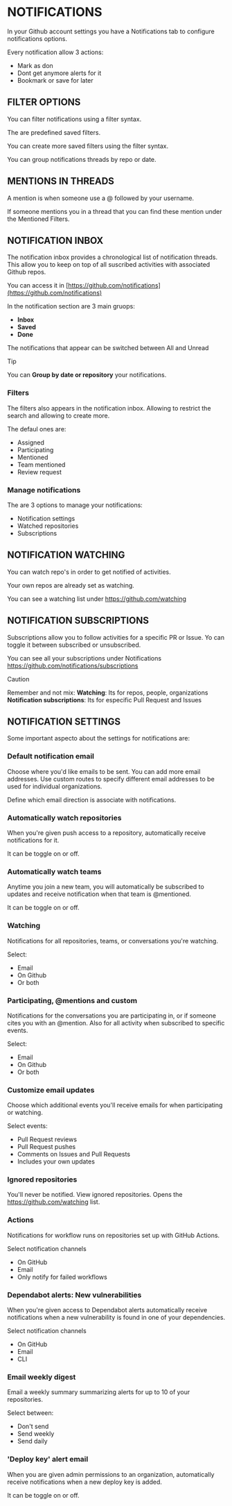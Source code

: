 # NOTIFICATIONS

In your Github account settings you have a Notifications tab to configure notifications options.

Every notification allow 3 actions:
- Mark as don
- Dont get anymore alerts for it
- Bookmark or save for later

## FILTER OPTIONS

You can filter notifications using a filter syntax.

The are predefined saved filters.

You can create more saved filters using the filter syntax.

You can group notifications threads by repo or date.

## MENTIONS IN THREADS

A mention is when someone use a @ followed by your username.

If someone mentions you in a thread that you can find these mention under the Mentioned Filters.

## NOTIFICATION INBOX

The notification inbox provides a chronological list of notification threads. This allow you to keep on top of all suscribed activities with associated Github repos.

You can access it in [https://github.com/notifications](https://github.com/notifications)

In the notification section are 3 main gruops:
- **Inbox**
- **Saved**
- **Done**

</ins>The notifications that appear can be switched between All and Unread<ins>

> [!TIP]
> You can **Group by date or repository** your notifications.

### Filters
The filters also appears in the notification inbox. Allowing to restrict the search and allowing to create more.

The defaul ones are:
- Assigned
- Participating
- Mentioned
- Team mentioned
- Review request

### Manage notifications

The are 3 options to manage your notifications:
- Notification settings
- Watched repositories
- Subscriptions

## NOTIFICATION WATCHING

You can watch repo's in order to get notified of activities.

Your own repos are already set as watching.

You can see a watching list under https://github.com/watching

## NOTIFICATION SUBSCRIPTIONS

Subscriptions allow you to follow activities for a specific PR or Issue. Yo can toggle it between subscribed or unsubscribed.

You can see all your subscriptions under Notifications https://github.com/notifications/subscriptions


> [!CAUTION]
> Remember and not mix:
> **Watching**: Its for repos, people, organizations
> **Notification subscriptions**: Its for especific Pull Request and Issues


## NOTIFICATION SETTINGS

Some important aspecto about the settings for notifications are:

### Default notification email
Choose where you'd like emails to be sent. You can add more email addresses. Use custom routes to specify different email addresses to be used for individual organizations.

Define which email direction is associate with notifications.

### Automatically watch repositories
When you're given push access to a repository, automatically receive notifications for it.

It can be toggle on or off.

### Automatically watch teams
Anytime you join a new team, you will automatically be subscribed to updates and receive notification when that team is @mentioned.

It can be toggle on or off.

### Watching
Notifications for all repositories, teams, or conversations you're watching.

Select:
- Email
- On Github
- Or both

### Participating, @mentions and custom
Notifications for the conversations you are participating in, or if someone cites you with an @mention. Also for all activity when subscribed to specific events.

Select:
- Email
- On Github
- Or both


### Customize email updates
Choose which additional events you'll receive emails for when participating or watching.

Select events:
- Pull Request reviews
- Pull Request pushes
- Comments on Issues and Pull Requests
- Includes your own updates

### Ignored repositories
You'll never be notified. View ignored repositories. Opens the https://github.com/watching list.

### Actions
Notifications for workflow runs on repositories set up with GitHub Actions.

Select notification channels
- On GitHub
- Email
- Only notify for failed workflows


### Dependabot alerts: New vulnerabilities
When you're given access to Dependabot alerts automatically receive notifications when a new vulnerability is found in one of your dependencies.

Select notification channels
- On GitHub
- Email
- CLI

### Email weekly digest
Email a weekly summary summarizing alerts for up to 10 of your repositories.

Select between:
- Don't send
- Send weekly
- Send daily

### 'Deploy key' alert email
When you are given admin permissions to an organization, automatically receive notifications when a new deploy key is added.

It can be toggle on or off.